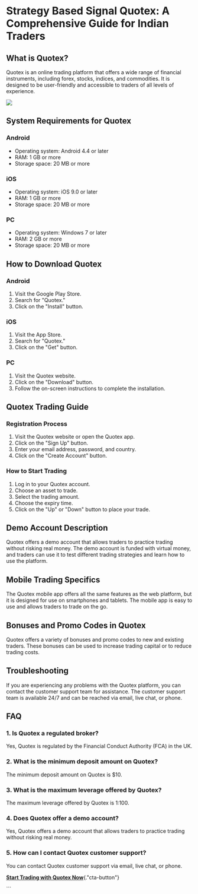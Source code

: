 # Strategy Based Signal Quotex: A Comprehensive Guide for Indian Traders

## What is Quotex?

Quotex is an online trading platform that offers a wide range of
financial instruments, including forex, stocks, indices, and
commodities. It is designed to be user-friendly and accessible to
traders of all levels of experience.

[![](https://static.quotex.io/files/4_en/300_250.jpg)](https://traff.sbs/brokerqxlid)

## System Requirements for Quotex

### Android

-   Operating system: Android 4.4 or later
-   RAM: 1 GB or more
-   Storage space: 20 MB or more

### iOS

-   Operating system: iOS 9.0 or later
-   RAM: 1 GB or more
-   Storage space: 20 MB or more

### PC

-   Operating system: Windows 7 or later
-   RAM: 2 GB or more
-   Storage space: 20 MB or more

## How to Download Quotex

### Android

1.  Visit the Google Play Store.
2.  Search for "Quotex."
3.  Click on the "Install" button.

### iOS

1.  Visit the App Store.
2.  Search for "Quotex."
3.  Click on the "Get" button.

### PC

1.  Visit the Quotex website.
2.  Click on the "Download" button.
3.  Follow the on-screen instructions to complete the installation.

## Quotex Trading Guide

### Registration Process

1.  Visit the Quotex website or open the Quotex app.
2.  Click on the "Sign Up" button.
3.  Enter your email address, password, and country.
4.  Click on the "Create Account" button.

### How to Start Trading

1.  Log in to your Quotex account.
2.  Choose an asset to trade.
3.  Select the trading amount.
4.  Choose the expiry time.
5.  Click on the "Up" or "Down" button to place your trade.

## Demo Account Description

Quotex offers a demo account that allows traders to practice trading
without risking real money. The demo account is funded with virtual
money, and traders can use it to test different trading strategies and
learn how to use the platform.

## Mobile Trading Specifics

The Quotex mobile app offers all the same features as the web platform,
but it is designed for use on smartphones and tablets. The mobile app is
easy to use and allows traders to trade on the go.

## Bonuses and Promo Codes in Quotex

Quotex offers a variety of bonuses and promo codes to new and existing
traders. These bonuses can be used to increase trading capital or to
reduce trading costs.

## Troubleshooting

If you are experiencing any problems with the Quotex platform, you can
contact the customer support team for assistance. The customer support
team is available 24/7 and can be reached via email, live chat, or
phone.

## FAQ




### 1. Is Quotex a regulated broker?

Yes, Quotex is regulated by the Financial Conduct Authority (FCA) in the
UK.







### 2. What is the minimum deposit amount on Quotex?

The minimum deposit amount on Quotex is \$10.







### 3. What is the maximum leverage offered by Quotex?

The maximum leverage offered by Quotex is 1:100.







### 4. Does Quotex offer a demo account?

Yes, Quotex offers a demo account that allows traders to practice
trading without risking real money.







### 5. How can I contact Quotex customer support?

You can contact Quotex customer support via email, live chat, or phone.




[**Start Trading with Quotex
Now**](\%22https://traff.sbs/brokerqxsignup\%22){."cta-button"}

\`\`\`

